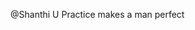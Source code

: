 @Shanthi U
Practice makes a man perfect



<!---
shanthiU/shanthiU is a ✨ special ✨ repository because its `README.md` (this file) appears on your GitHub profile.
You can click the Preview link to take a look at your changes.
--->
